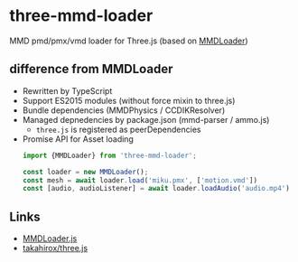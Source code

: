 # three-mmd-loader
MMD pmd/pmx/vmd loader for Three.js (based on [MMDLoader](https://github.com/mrdoob/three.js/blob/dev/examples/js/loaders/MMDLoader.js))

## difference from MMDLoader
- Rewritten by TypeScript
- Support ES2015 modules (without force mixin to three.js)
- Bundle dependencies (MMDPhysics / CCDIKResolver)
- Managed depnedencies by package.json (mmd-parser / ammo.js)
  - `three.js` is registered as peerDependencies
- Promise API for Asset loading
  ```javascript
  import {MMDLoader} from 'three-mmd-loader';

  const loader = new MMDLoader();
  const mesh = await loader.load('miku.pmx', ['motion.vmd'])
  const [audio, audioListener] = await loader.loadAudio('audio.mp4')
  ```

## Links
- [MMDLoader.js](https://github.com/mrdoob/three.js/blob/dev/examples/js/loaders/MMDLoader.js)
- [takahirox/three.js](https://github.com/takahirox/three.js)